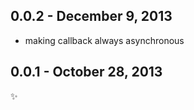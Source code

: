 0.0.2 - December 9, 2013
------------------------
* making callback always asynchronous


0.0.1 - October 28, 2013
------------------------
:sparkles: